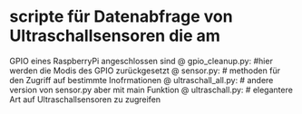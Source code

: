 # scripte für Datenabfrage von Ultraschallsensoren die am 
GPIO eines RaspberryPi angeschlossen sind
@ gpio_cleanup.py: 
	#hier werden die Modis des GPIO zurückgesetzt
@ sensor.py:
	# methoden für den Zugriff auf bestimmte Inofrmationen
@ ultraschall_all.py:
	# andere version von sensor.py aber mit main Funktion
@ ultraschall.py:
	# elegantere Art auf Ultraschallsensoren zu zugreifen
